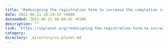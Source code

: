 ```yaml
---
title: "Redesigning the registration form to increase the completion rate of the registration funnel — A…"
date: 2022-06-21 10:29:52 +0000
dateadded: 2022-06-22 00:00:42 +0100
description: ""
link: "https://uxplanet.org/redesigning-the-registration-form-to-increase-the-completion-rate-of-the-registration-funnel-a-a72f480e54ed?source=rss----819cc2aaeee0---4"
category:
directory: _directory/ux-planet.md
---
```

